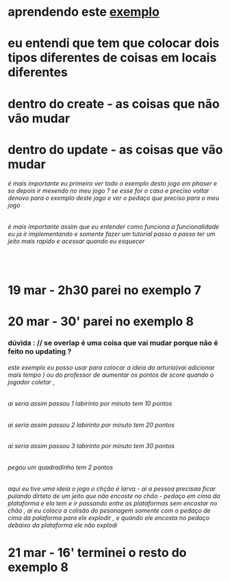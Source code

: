 # aprendendo este [exemplo](https://phaser.io/tutorials/making-your-first-phaser-3-game/part8)
# eu entendi que tem que colocar dois tipos diferentes de coisas em locais diferentes 
# dentro do create - as coisas que não vão mudar
# dentro do update - as coisas que vão mudar 

###### é mais importante eu primeiro ver todo o exemplo desto jogo em phaser e so depois ir mexendo no meu jogo ? se esse for o caso e preciso voltar denovo para o exemplo deste jogo e ver o pedaço que preciso para o meu jogo

###### é mais importante assim que eu entender como funciona a funcionalidade eu ja ir implementando e somente fazer um tutorial passo a passo ter um jeito mais rapido e acessar quando eu esquecer 

<br/>

# 19 mar - 2h30 parei no exemplo 7

# 20 mar - 30' parei no exemplo 8
### dúvida : // se overlap é uma coisa que vai mudar porque não é feito no updating ?
###### este exemplo eu posso usar para  colocar a ideia da arturia(vai adicionar mais tempo ) ou do professor de aumentar os pontos de score quando o jogador coletar , 
###### ai seria assim passou 1 labirinto por minuto tem 10 pontos
###### ai seria assim passou 2 labirinto por minuto tem 20 pontos
###### ai seria assim passou 3 labirinto por minuto tem 30 pontos

###### pegou um quadradinho tem 2 pontos



###### aqui eu tive uma ideia o jogo o chção é larva - aí a pessoa precisaa ficar pulando dirteto de um jeito que não encoste no chão - pedaço em cima da plataforma e ela tem e ir passando entre as plataformas sem encostar no chão , aí eu coloco a colisão do pesonagem somente com o pedaço de cima da palaforma para ele explodir , e quando ele encosta no pedaço debaixo da plataforma ele não explodi


# 21 mar - 16' terminei o resto do exemplo 8